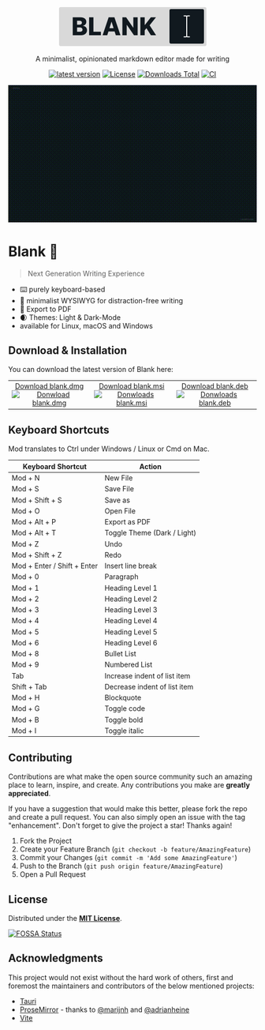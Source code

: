 <!-- packages -->

[downloads-shield]: https://img.shields.io/github/downloads/FPurchess/blank/total
[macos-shield]: https://api.iconify.design/logos/macos.svg
[macos-pkg]: https://github.com/FPurchess/blank/releases/download/v0.2.0/blank_0.2.0_x64.dmg
[windows-shield]: https://api.iconify.design/logos/microsoft-windows.svg
[windows-pkg]: https://github.com/FPurchess/blank/releases/download/v0.2.0/blank_0.2.0_x64_en-US.msi
[linux-deb-shield]: https://api.iconify.design/logos/linux-tux.svg
[linux-deb-pkg]: https://github.com/FPurchess/blank/releases/download/v0.2.0/blank_0.2.0_amd64.deb

<p align="center">
  <a href="https://github.com/FPurchess/blank">
    <img src="images/logo.svg" alt="Blank Logo" width="299">
  </a>
</p>
<p align="center">
  A minimalist, opinionated markdown editor made for writing
</p>
<p align="center">
  <a href="https://github.com/FPurchess/blank/releases"><img src="https://badge.fury.io/gh/fpurchess%2Fblank.svg" alt="latest version"></a>
  <a href="https://github.com/FPurchess/blank/blob/master/LICENSE"><img src="https://img.shields.io/github/license/FPurchess/blank.svg" alt="License"></a>
  <a href="https://img.shields.io/github/downloads/FPurchess/blank/total"><img src="https://img.shields.io/github/downloads/FPurchess/blank/total.svg" alt="Downloads Total"></a>
  <a href="https://github.com/FPurchess/blank/actions/workflows/test.yml"><img src="https://github.com/FPurchess/blank/actions/workflows/test.yml/badge.svg?branch=dev" alt="CI"></a>
</p>

<p align="center">
  <img src="images/screenshot.gif" alt="Blank Logo">
</p>

# Blank :thought_balloon:

> Next Generation Writing Experience

- :keyboard: purely keyboard-based
- :pear: minimalist WYSIWYG for distraction-free writing
- :page_with_curl: Export to PDF
- :waxing_crescent_moon: Themes: Light & Dark-Mode
- available for Linux, macOS and Windows

## Download & Installation

You can download the latest version of Blank here:

<table width="100%">
  <tr>
    <td align="center">
      <a href="https://github.com/FPurchess/blank/releases/download/v0.2.0/blank_0.2.0_x64.dmg">
        Download blank.dmg<br/>
        <img src="https://api.iconify.design/logos/macos.svg" alt="Donwload blank.dmg" height="100" width="120" /><br/>
      </a>
    </td>
    <td align="center">
      <a href="https://github.com/FPurchess/blank/releases/download/v0.2.0/blank_0.2.0_x64_en-US.msi">
        Download blank.msi<br/>
        <img src="https://api.iconify.design/logos/microsoft-windows.svg" alt="Donwloads blank.msi"  height="100" width="120" /><br/>
      </a>
    </td>
    <td align="center">
      <a href="https://github.com/FPurchess/blank/releases/download/v0.2.0/blank_0.2.0_amd64.deb">
        Download blank.deb<br/>
        <img src="https://api.iconify.design/logos/linux-tux.svg" alt="Donwloads blank.deb" height="100" width="120" />
      </a>
    </td>
  </tr>
</table>

## Keyboard Shortcuts

Mod translates to Ctrl under Windows / Linux or Cmd on Mac.

| Keyboard Shortcut           | Action                       |
| --------------------------- | ---------------------------- |
| Mod + N                     | New File                     |
| Mod + S                     | Save File                    |
| Mod + Shift + S             | Save as                      |
| Mod + O                     | Open File                    |
| Mod + Alt + P               | Export as PDF                |
| Mod + Alt + T               | Toggle Theme (Dark / Light)  |
| Mod + Z                     | Undo                         |
| Mod + Shift + Z             | Redo                         |
| Mod + Enter / Shift + Enter | Insert line break            |
| Mod + 0                     | Paragraph                    |
| Mod + 1                     | Heading Level 1              |
| Mod + 2                     | Heading Level 2              |
| Mod + 3                     | Heading Level 3              |
| Mod + 4                     | Heading Level 4              |
| Mod + 5                     | Heading Level 5              |
| Mod + 6                     | Heading Level 6              |
| Mod + 8                     | Bullet List                  |
| Mod + 9                     | Numbered List                |
| Tab                         | Increase indent of list item |
| Shift + Tab                 | Decrease indent of list item |
| Mod + H                     | Blockquote                   |
| Mod + G                     | Toggle code                  |
| Mod + B                     | Toggle bold                  |
| Mod + I                     | Toggle italic                |

## Contributing

Contributions are what make the open source community such an amazing place to learn, inspire, and create. Any contributions you make are **greatly appreciated**.

If you have a suggestion that would make this better, please fork the repo and create a pull request. You can also simply open an issue with the tag "enhancement".
Don't forget to give the project a star! Thanks again!

1. Fork the Project
2. Create your Feature Branch (`git checkout -b feature/AmazingFeature`)
3. Commit your Changes (`git commit -m 'Add some AmazingFeature'`)
4. Push to the Branch (`git push origin feature/AmazingFeature`)
5. Open a Pull Request

## License

Distributed under the [**MIT License**](LICENSE).

[![FOSSA Status](https://app.fossa.io/api/projects/git%2Bgithub.com%2FFPurchess%2Fblank.svg?type=large)](https://app.fossa.io/projects/git%2Bgithub.com%2FFPurchess%2Fblank?ref=badge_large)

## Acknowledgments

This project would not exist without the hard work of others, first and foremost the maintainers and contributors of the below mentioned projects:

- [Tauri](https://tauri.app/)
- [ProseMirror](https://github.com/ProseMirror/) - thanks to [@marijnh](https://github.com/marijnh) and [@adrianheine](https://github.com/adrianheine)
- [Vite](https://github.com/vitejs/vite)
